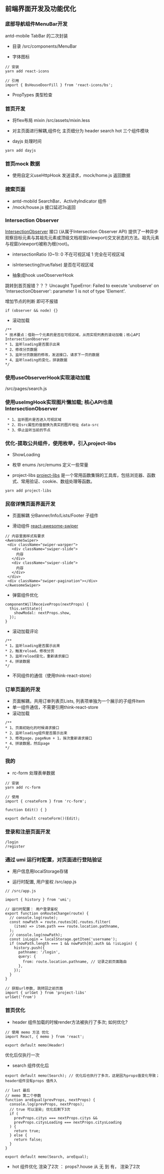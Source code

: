 ## 前端界面开发及功能优化

### 底部导航组件MenuBar开发
antd-mobile TabBar 的二次封装

- 目录
/src/components/MenuBar

- 字体图标
```
// 安装
yarn add react-icons

// 引用
import { BsHouseDoorFill } from 'react-icons/bs';

```

- PropTypes
类型检查

### 首页开发

- 将flex布局 mixin
/src/assets/mixin.less

- 对主页面进行解耦,组件化
主页细分为 header search hot 三个组件模块

- dayjs 处理时间
```
yarn add dayjs
```

### 首页mock 数据
- 使用自定义useHttpHook 发送请求，mock/home.js 返回数据

### 搜索页面
- antd-mobild SearchBar、ActivityIndicator 组件
- /mock/house.js 接口延迟3s返回

### Intersection Observer
[IntersectionObserver](https://developer.mozilla.org/zh-CN/docs/Web/API/IntersectionObserver)
接口 (从属于Intersection Observer API) 提供了一种异步观察目标元素与其祖先元素或顶级文档视窗(viewport)交叉状态的方法。祖先元素与视窗(viewport)被称为根(root)。

- intersectionRatio 
(0~1): 0 不在可视区域 1 完全在可视区域

- isIntersecting(true/false)
是否在可视区域

- 抽象成hook useObserverHook

跳转到首页报错？？？
Uncaught TypeError: Failed to execute 'unobserve' on 'IntersectionObserver': parameter 1 is not of type 'Element'.

增加节点的判断 即可不报错
```
if (observer && node) {}
```

- 滚动加载
```
/**
* 技术要点：借助一个元素的是否在可视区域，从而实现列表的滚动加载；核心API IntersectionObserver
* 1、监听loading是否展示出来
* 2、修改分页数据
* 3、监听分页数据的修改，发送接口，请求下一页的数据
* 4、监听loading的变化，拼装数据
*/
```

### 使用useObserverHook实现滚动加载
/src/pages/search.js

### 使用useImgHook实现图片懒加载; 核心API也是IntersectionObserver
```
 * 1、监听图片是否进入可视区域
 * 2、将src属性的值替换为真实的图片地址 data-src
 * 3、停止监听当前的节点
```

### 优化-提取公共组件，使用枚举，引入project-libs
- ShowLoading

- 枚举 enums
/src/emums 定义一些常量

- project-libs 
[project-libs](https://github.com/cpagejs/project-libs)
 是一个常用函数集锦的工具库，包括浏览器、函数式、常用验证、cookie、数组处理等函数。

 ```
 yarn add project-libs

 ```

 ### 民宿详情页面界面开发
 - 页面解耦 分Banner/Info/Lists/Footer 子组件

 - 滑动组件 [react-awesome-swiper](https://github.com/limingziqiang/react-awesome-swiper)
 ```
 // 内容里面样式有要求
 <AwesomeSwiper>
  <div className="swiper-warpper">
    <div className="swiper-slide">
      内容
    </div>
    <div className="swiper-slide">
      内容
    </div>
  </div>
  <div className="swiper-pagination"></div>
</AwesomeSwiper>
 ```
 
- 弹窗组件优化
```
componentWillReceiveProps(nextProps) {
  this.setState({
    showModal: nextProps.show,
  });
}
```

- 滚动加载评论
```
/**
* 1，监听loading是否展示出来
* 2，触发reload，修改分页
* 3，监听reload变化，重新请求接口
* 4，拼装数据
*/
```

- 不同组件的通信（使用think-react-store）

### 订单页面的开发

- 页面解耦，共用订单列表页Lists, 列表项单独为一个展示的子组件Item
- 单一组件通信，不需要引用think-react-store
- 滚动加载
```
/**
* 1、页面初始化的时候请求接口
* 2、监听loading组件是否展示出来
* 3、修改page，pageNum + 1，挨次重新请求接口
* 4、拼装数据，然后page
*/
```

### 我的
- rc-form 处理表单数据
```
// 安装
yarn add rc-form

// 使用
import { createForm } from 'rc-form';

function Edit() { }

export default createForm()(Edit);
```

### 登录和注册页面开发
```
/login
/register
```

### 通过 umi 运行时配置，对页面进行登陆验证

- 用户信息用localStorage存储

- 运行时配置, 用户鉴权  /src/app.js
```
// /src/app.js

import { history } from 'umi';

// 运行时配置： 用户登录鉴权
export function onRouteChange(route) {
  // console.log(route);
  const nowPath = route.routes[0].routes.filter(
    (item) => item.path === route.location.pathname,
  );
  // console.log(nowPath);
  const isLogin = localStorage.getItem('username');
  if (nowPath.length === 1 && nowPath[0].auth && !isLogin) {
    history.push({
      pathname: '/login',
      query: {
        from: route.location.pathname, // 记录之前页面路由
      },
    });
  }
}

// 获取url参数, 跳转回之前页面
import { urlGet } from 'project-libs'
urlGet('from')

```

### 首页优化
- header 组件加载的时候render方法被执行了多次; 如何优化?

```
// 使用 memo 方法 优化
import React, { memo } from 'react';

export default memo(Header)
```
优化后仅执行一次

- search 组件优化后
```
export default memo(Search); // 优化后也执行了多次，这是因为props值变化导致； header组件没有props 值传入

// last 最后
// memo 第二个参数
function areEqual(prevProps, nextProps) {
  console.log(prevProps, nextProps);
  // true 可以渲染; 优化后剩下3次
  if (
    prevProps.citys === nextProps.citys &&
    prevProps.citysLoading === nextProps.citysLoading
  ) {
    return true;
  } else {
    return false;
  }
}

export default memo(Search, areEqual);

```

- hot 组件优化
渲染了2次 ： props?.house 从 无 到 有， 渲染了2次
